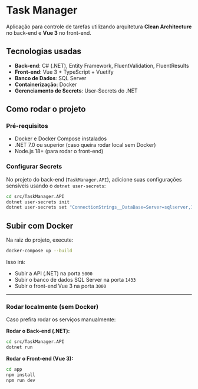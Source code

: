 # Task Manager

Aplicação para controle de tarefas utilizando arquitetura **Clean Architecture** no back-end e **Vue 3** no front-end.

## Tecnologias usadas

- **Back-end**: C# (.NET), Entity Framework, FluentValidation, FluentResults
- **Front-end**: Vue 3 + TypeScript + Vuetify
- **Banco de Dados**: SQL Server
- **Containerização**: Docker
- **Gerenciamento de Secrets**: User-Secrets do .NET

## Como rodar o projeto

### Pré-requisitos

- Docker e Docker Compose instalados
- .NET 7.0 ou superior (caso queira rodar local sem Docker)
- Node.js 18+ (para rodar o front-end)

### Configurar Secrets

No projeto do back-end (`TaskManager.API`), adicione suas configurações sensíveis usando o `dotnet user-secrets`:

```bash
cd src/TaskManager.API
dotnet user-secrets init
dotnet user-secrets set "ConnectionStrings__DataBase=Server=sqlserver,1433;Database=TaskManagerDb;User=sa;Password=task123@;Encrypt=True;TrustServerCertificate=True"
```

## Subir com Docker

Na raiz do projeto, execute:

```bash
docker-compose up --build
```

Isso irá:

- Subir a API (.NET) na porta `5000`
- Subir o banco de dados SQL Server na porta `1433`
- Subir o front-end Vue 3 na porta `3000`

---

### Rodar localmente (sem Docker)

Caso prefira rodar os serviços manualmente:

**Rodar o Back-end (.NET):**

```bash
cd src/TaskManager.API
dotnet run
```

**Rodar o Front-end (Vue 3):**

```bash
cd app
npm install
npm run dev
```


